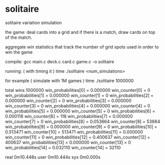 # solitaire
solitaire variation simulation

the game:
deal cards into a grid and if there is a match,
draw cards on top of the match.

aggregate win statistics that track the number of
grid spots used in order to win the game

compile:
gcc main.c deck.c card.c game.c -o solitaire

running: ( with timing it )
time ./solitaire <num_simulations>

for example ( simulate with 1M games )
time ./solitaire 1000000

total wins 1000000
win_probabilities[0] = 0.000000 	 win_counter[0] = 0
win_probabilities[1] = 0.000000 	 win_counter[1] = 0
win_probabilities[2] = 0.000000 	 win_counter[2] = 0
win_probabilities[3] = 0.000000 	 win_counter[3] = 0
win_probabilities[4] = 0.000000 	 win_counter[4] = 0
win_probabilities[5] = 0.000000 	 win_counter[5] = 0
win_probabilities[6] = 0.000118 	 win_counter[6] = 118
win_probabilities[7] = 0.000000 	 win_counter[7] = 0
win_probabilities[8] = 0.053664 	 win_counter[8] = 53664
win_probabilities[9] = 0.000000 	 win_counter[9] = 0
win_probabilities[10] = 0.513471 	 win_counter[10] = 513471
win_probabilities[11] = 0.000000 	 win_counter[11] = 0
win_probabilities[12] = 0.400637 	 win_counter[12] = 400637
win_probabilities[13] = 0.000000 	 win_counter[13] = 0
win_probabilities[14] = 0.032110 	 win_counter[14] = 32110

real	0m10.448s
user	0m10.444s
sys	0m0.000s
